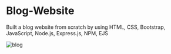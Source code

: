 # Blog-Website
Built a blog website from scratch by using HTML, CSS, Bootstrap, JavaScript, Node.js, Express.js, NPM, EJS

![blog](https://user-images.githubusercontent.com/56511092/183873630-d76b2219-adb3-4c3e-863b-0939ed46aadc.png)
